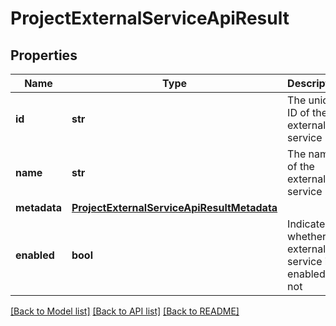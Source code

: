 # ProjectExternalServiceApiResult


## Properties
Name | Type | Description | Notes
------------ | ------------- | ------------- | -------------
**id** | **str** | The unique ID of the external service | 
**name** | **str** | The name of the external service | 
**metadata** | [**ProjectExternalServiceApiResultMetadata**](ProjectExternalServiceApiResultMetadata.md) |  | 
**enabled** | **bool** | Indicates whether the external service is enabled or not | 

[[Back to Model list]](../README.md#documentation-for-models) [[Back to API list]](../README.md#documentation-for-api-endpoints) [[Back to README]](../README.md)


